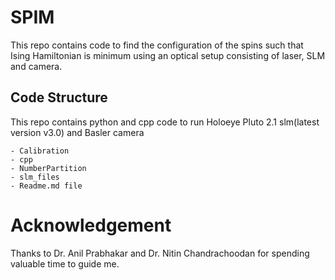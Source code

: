 # SPIM
This repo contains code to find the configuration of the spins such that Ising Hamiltonian is minimum using an optical setup consisting of laser, SLM and camera.

## Code Structure
This repo contains python and cpp code to run Holoeye Pluto 2.1 slm(latest version v3.0) and Basler camera

	- Calibration
	- cpp
	- NumberPartition
	- slm_files
	- Readme.md file

# Acknowledgement
Thanks to Dr. Anil Prabhakar and Dr. Nitin Chandrachoodan for spending valuable time to guide me.
